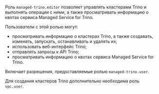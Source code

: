 Роль `managed-trino.editor` позволяет управлять кластерами Trino и выполнять операции с ними, а также просматривать информацию о квотах сервиса Managed Service for Trino.

Пользователи с этой ролью могут:
* просматривать информацию о кластерах Trino, а также создавать, изменять, запускать, останавливать и удалять их;
* использовать веб-интерфейс Trino;
* отправлять запросы к API Trino;
* просматривать информацию о квотах сервиса Managed Service for Trino.

Включает разрешения, предоставляемые ролью `managed-trino.user`.

Для создания кластеров Trino дополнительно необходима роль `vpc.user`.